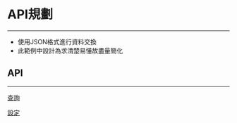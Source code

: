 # API規劃

---

* 使用JSON格式進行資料交換
* 此範例中設計為求清楚易懂故盡量簡化

## API

---

[查詢](/api/query.md)

[設定](/api/setting.md)




